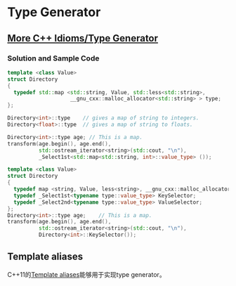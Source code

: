 # Type Generator



## [More C++ Idioms/Type Generator](https://en.wikibooks.org/wiki/More_C%2B%2B_Idioms/Type_Generator)



### Solution and Sample Code

```c++
template <class Value>
struct Directory
{
  typedef std::map <std::string, Value, std::less<std::string>, 
                    __gnu_cxx::malloc_allocator<std::string> > type;
};

Directory<int>::type    // gives a map of string to integers.
Directory<float>::type  // gives a map of string to floats.
```



```c++
Directory<int>::type age; // This is a map.
transform(age.begin(), age.end(),
          std::ostream_iterator<string>(std::cout, "\n"),
          _Select1st<std::map<std::string, int>::value_type> ());
```



```c++
template <class Value>
struct Directory
{
  typedef map <string, Value, less<string>, __gnu_cxx::malloc_allocator<std::string> > type;
  typedef _Select1st<typename type::value_type> KeySelector;
  typedef _Select2nd<typename type::value_type> ValueSelector;
};
Directory<int>::type age;    // This is a map.
transform(age.begin(), age.end(),
          std::ostream_iterator<string>(std::cout, "\n"),
          Directory<int>::KeySelector());
```



## Template aliases

C++11的[Template aliases](https://en.wikipedia.org/wiki/C++11#Template_aliases)能够用于实现type generator。

